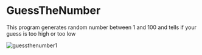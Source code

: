 # GuessTheNumber
This program generates random number between 1 and 100 and tells if your guess is too high or too low

![guessthenumber1](https://user-images.githubusercontent.com/59077389/118488019-fbbae500-b723-11eb-935b-2edba87a4320.JPG)

